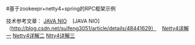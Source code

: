 #基于zookeepr+netty4+spring的RPC框架示例

技术参考文章：
    [JAVA NIO](http://blog.csdn.net/suifeng3051/article/details/48160753)
    [JAVA NIO]（http://blog.csdn.net/suifeng3051/article/details/48441629）
    [Netty4详解一](http://blog.csdn.net/suifeng3051/article/details/23348587)
    [Netty4详解二](http://blog.csdn.net/suifeng3051/article/details/25238243)
    [Ntty4详解三](http://blog.csdn.net/suifeng3051/article/details/28861883)


